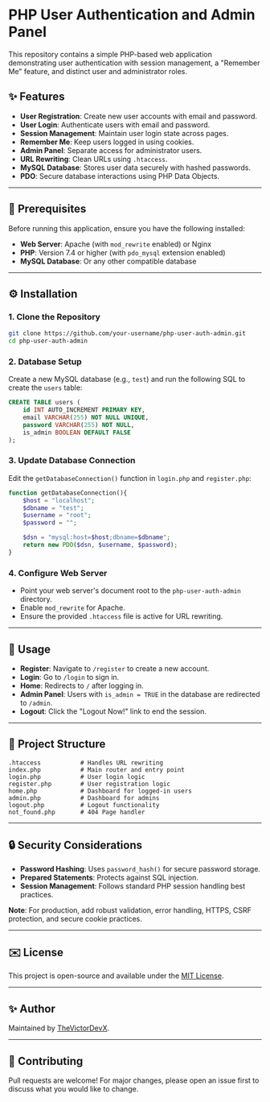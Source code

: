 # PHP User Authentication and Admin Panel

This repository contains a simple PHP-based web application demonstrating user authentication with session management, a "Remember Me" feature, and distinct user and administrator roles.

## ✨ Features

* **User Registration**: Create new user accounts with email and password.
* **User Login**: Authenticate users with email and password.
* **Session Management**: Maintain user login state across pages.
* **Remember Me**: Keep users logged in using cookies.
* **Admin Panel**: Separate access for administrator users.
* **URL Rewriting**: Clean URLs using `.htaccess`.
* **MySQL Database**: Stores user data securely with hashed passwords.
* **PDO**: Secure database interactions using PHP Data Objects.

---

## 🚀 Prerequisites

Before running this application, ensure you have the following installed:

* **Web Server**: Apache (with `mod_rewrite` enabled) or Nginx
* **PHP**: Version 7.4 or higher (with `pdo_mysql` extension enabled)
* **MySQL Database**: Or any other compatible database

---

## ⚙️ Installation

### 1. Clone the Repository

```bash
git clone https://github.com/your-username/php-user-auth-admin.git
cd php-user-auth-admin
```

### 2. Database Setup

Create a new MySQL database (e.g., `test`) and run the following SQL to create the `users` table:

```sql
CREATE TABLE users (
    id INT AUTO_INCREMENT PRIMARY KEY,
    email VARCHAR(255) NOT NULL UNIQUE,
    password VARCHAR(255) NOT NULL,
    is_admin BOOLEAN DEFAULT FALSE
);
```

### 3. Update Database Connection

Edit the `getDatabaseConnection()` function in `login.php` and `register.php`:

```php
function getDatabaseConnection(){
    $host = "localhost";
    $dbname = "test";
    $username = "root";
    $password = "";

    $dsn = "mysql:host=$host;dbname=$dbname";
    return new PDO($dsn, $username, $password);
}
```

### 4. Configure Web Server

* Point your web server's document root to the `php-user-auth-admin` directory.
* Enable `mod_rewrite` for Apache.
* Ensure the provided `.htaccess` file is active for URL rewriting.

---

## 📅 Usage

* **Register**: Navigate to `/register` to create a new account.
* **Login**: Go to `/login` to sign in.
* **Home**: Redirects to `/` after logging in.
* **Admin Panel**: Users with `is_admin = TRUE` in the database are redirected to `/admin`.
* **Logout**: Click the "Logout Now!" link to end the session.

---

## 📂 Project Structure

```
.htaccess           # Handles URL rewriting
index.php           # Main router and entry point
login.php           # User login logic
register.php        # User registration logic
home.php            # Dashboard for logged-in users
admin.php           # Dashboard for admins
logout.php          # Logout functionality
not_found.php       # 404 Page handler
```

---

## 🔒 Security Considerations

* **Password Hashing**: Uses `password_hash()` for secure password storage.
* **Prepared Statements**: Protects against SQL injection.
* **Session Management**: Follows standard PHP session handling best practices.

**Note**: For production, add robust validation, error handling, HTTPS, CSRF protection, and secure cookie practices.

---

## ✉️ License

This project is open-source and available under the [MIT License](LICENSE).

---

## ✨ Author

Maintained by [TheVictorDevX](https://github.com/TheVictorDevX).

---

## 🚧 Contributing

Pull requests are welcome! For major changes, please open an issue first to discuss what you would like to change.
